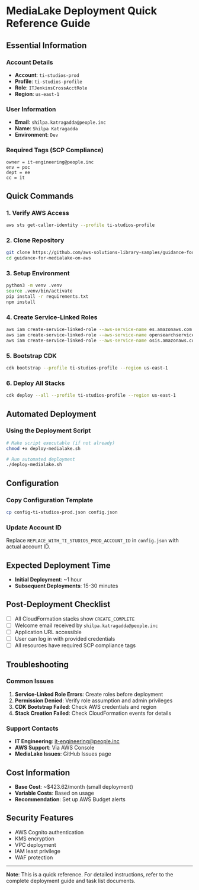 # MediaLake Deployment Quick Reference Guide

## Essential Information

### Account Details
- **Account**: `ti-studios-prod`
- **Profile**: `ti-studios-profile`
- **Role**: `ITJenkinsCrossAcctRole`
- **Region**: `us-east-1`

### User Information
- **Email**: `shilpa.katragadda@people.inc`
- **Name**: `Shilpa Katragadda`
- **Environment**: `Dev`

### Required Tags (SCP Compliance)
```
owner = it-engineering@people.inc
env = poc
dept = ee
cc = it
```

## Quick Commands

### 1. Verify AWS Access
```bash
aws sts get-caller-identity --profile ti-studios-profile
```

### 2. Clone Repository
```bash
git clone https://github.com/aws-solutions-library-samples/guidance-for-medialake-on-aws.git
cd guidance-for-medialake-on-aws
```

### 3. Setup Environment
```bash
python3 -m venv .venv
source .venv/bin/activate
pip install -r requirements.txt
npm install
```

### 4. Create Service-Linked Roles
```bash
aws iam create-service-linked-role --aws-service-name es.amazonaws.com --profile ti-studios-profile
aws iam create-service-linked-role --aws-service-name opensearchservice.amazonaws.com --profile ti-studios-profile
aws iam create-service-linked-role --aws-service-name osis.amazonaws.com --profile ti-studios-profile
```

### 5. Bootstrap CDK
```bash
cdk bootstrap --profile ti-studios-profile --region us-east-1
```

### 6. Deploy All Stacks
```bash
cdk deploy --all --profile ti-studios-profile --region us-east-1
```

## Automated Deployment

### Using the Deployment Script
```bash
# Make script executable (if not already)
chmod +x deploy-medialake.sh

# Run automated deployment
./deploy-medialake.sh
```

## Configuration

### Copy Configuration Template
```bash
cp config-ti-studios-prod.json config.json
```

### Update Account ID
Replace `REPLACE_WITH_TI_STUDIOS_PROD_ACCOUNT_ID` in `config.json` with actual account ID.

## Expected Deployment Time
- **Initial Deployment**: ~1 hour
- **Subsequent Deployments**: 15-30 minutes

## Post-Deployment Checklist

- [ ] All CloudFormation stacks show `CREATE_COMPLETE`
- [ ] Welcome email received by `shilpa.katragadda@people.inc`
- [ ] Application URL accessible
- [ ] User can log in with provided credentials
- [ ] All resources have required SCP compliance tags

## Troubleshooting

### Common Issues
1. **Service-Linked Role Errors**: Create roles before deployment
2. **Permission Denied**: Verify role assumption and admin privileges
3. **CDK Bootstrap Failed**: Check AWS credentials and region
4. **Stack Creation Failed**: Check CloudFormation events for details

### Support Contacts
- **IT Engineering**: it-engineering@people.inc
- **AWS Support**: Via AWS Console
- **MediaLake Issues**: GitHub Issues page

## Cost Information
- **Base Cost**: ~$423.62/month (small deployment)
- **Variable Costs**: Based on usage
- **Recommendation**: Set up AWS Budget alerts

## Security Features
- AWS Cognito authentication
- KMS encryption
- VPC deployment
- IAM least privilege
- WAF protection

---

**Note**: This is a quick reference. For detailed instructions, refer to the complete deployment guide and task list documents.


